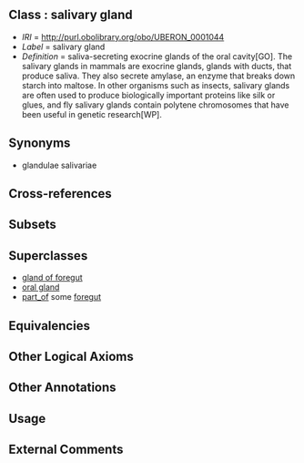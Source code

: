 
## Class : salivary gland

 * *IRI* = http://purl.obolibrary.org/obo/UBERON_0001044
 * *Label* = salivary gland
 * *Definition* = saliva-secreting exocrine glands of the oral cavity[GO]. The salivary glands in mammals are exocrine glands, glands with ducts, that produce saliva. They also secrete amylase, an enzyme that breaks down starch into maltose. In other organisms such as insects, salivary glands are often used to produce biologically important proteins like silk or glues, and fly salivary glands contain polytene chromosomes that have been useful in genetic research[WP].

## Synonyms

 * glandulae salivariae

## Cross-references


## Subsets


## Superclasses

 * [gland of foregut](../../UBERON/94/UBERON_0003294.md)
 * [oral gland](../../UBERON/47/UBERON_0010047.md)
 * [part_of](../../BFO/50/BFO_0000050.md) some [foregut](../../UBERON/41/UBERON_0001041.md)

## Equivalencies


## Other Logical Axioms


## Other Annotations


## Usage


## External Comments

